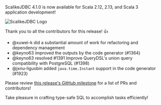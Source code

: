 ScalikeJDBC 4.1.0 is now available for Scala 2.12, 2.13, and Scala 3 application development!

![ScalikeJDBC Logo](http://scalikejdbc.org/images/logo.png)

Thank you to all the contributors for this release! :+1:

* @xuwei-k did a substantial amount of work for refactoring and dependency management
* @keyno63 improved the outputs by the code generator (#1364)
* @keyno63 resolved #1391 Improve QueryDSL's union query compatibility with PostgreSQL (#1398)
* @jxnu-liguobin added `java.time.Instant` support in the code generator (#1923)

Please review [this release's GitHub milestone](https://github.com/scalikejdbc/scalikejdbc/milestone/45?closed=1) for a list of PRs and contributors!

Take pleasure in crafting type-safe SQL to accomplish tasks efficiently!
